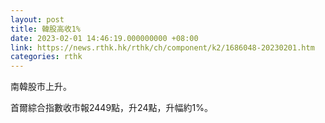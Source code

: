 ```yaml
---
layout: post
title: 韓股高收1%
date: 2023-02-01 14:46:19.000000000 +08:00
link: https://news.rthk.hk/rthk/ch/component/k2/1686048-20230201.htm
categories: rthk
---
```


南韓股市上升。

首爾綜合指數收市報2449點，升24點，升幅約1%。
